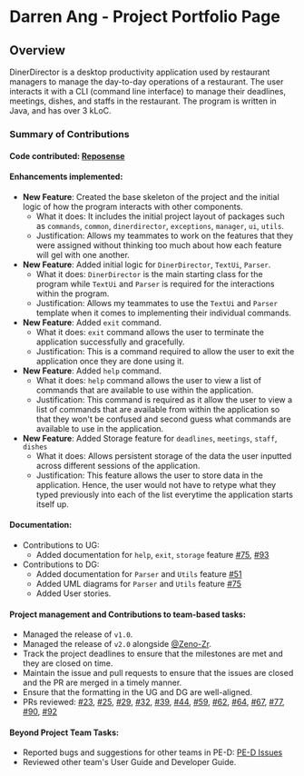 # Darren Ang - Project Portfolio Page

## Overview
DinerDirector is a desktop productivity application used by restaurant managers to manage the day-to-day operations of a restaurant. The user interacts it with a CLI (command line interface) to manage their deadlines, meetings, dishes, and staffs in the restaurant. The program is written in Java, and has over 3 kLoC.

### Summary of Contributions

#### Code contributed: [Reposense](https://nus-cs2113-ay2223s2.github.io/tp-dashboard/?search=darrenangwx&breakdown=true&sort=groupTitle&sortWithin=title&since=2023-02-17&timeframe=commit&mergegroup=&groupSelect=groupByRepos&checkedFileTypes=docs~functional-code~test-code~other&tabOpen=true&tabType=authorship&tabAuthor=darrenangwx&tabRepo=AY2223S2-CS2113-W15-4%2Ftp%5Bmaster%5D&authorshipIsMergeGroup=false&authorshipFileTypes=docs~functional-code~test-code~other&authorshipIsBinaryFileTypeChecked=false&authorshipIsIgnoredFilesChecked=false)  

#### Enhancements implemented:  
* **New Feature**: Created the base skeleton of the project and the initial logic of how the program interacts with other components.
  * What it does: It includes the initial project layout of packages such as `commands`, `common`, `dinerdirector`, `exceptions`, `manager`, `ui`, `utils`. 
  * Justification: Allows my teammates to work on the features that they were assigned without thinking too much about how each feature will gel with one another.
* **New Feature**: Added initial logic for `DinerDirector`, `TextUi`, `Parser`.
  * What it does: `DinerDirector` is the main starting class for the program while `TextUi` and `Parser` is required for the interactions within the program.
  * Justification: Allows my teammates to use the `TextUi` and `Parser` template when it comes to implementing their individual commands.
* **New Feature**: Added `exit` command.
  * What it does: `exit` command allows the user to terminate the application successfully and gracefully.
  * Justification: This is a command required to allow the user to exit the application once they are done using it.
* **New Feature**: Added `help` command. 
  * What it does: `help` command allows the user to view a list of commands that are available to use within the application.
  * Justification: This command is required as it allow the user to view a list of commands that are available from within the application so that they won't be confused and second guess what commands are available to use in the application.
* **New Feature**: Added Storage feature for `deadlines`, `meetings`, `staff`, `dishes` 
  * What it does: Allows persistent storage of the data the user inputted across different sessions of the application.
  * Justification: This feature allows the user to store data in the application. Hence, the user would not have to retype what they typed previously into each of the list everytime the application starts itself up.

#### Documentation:
* Contributions to UG:
  * Added documentation for `help`, `exit`, `storage` feature [#75](https://github.com/AY2223S2-CS2113-W15-4/tp/pull/75/files), [#93](https://github.com/AY2223S2-CS2113-W15-4/tp/pull/93/files)
* Contributions to DG:
  * Added documentation for `Parser` and `Utils` feature [#51](https://github.com/AY2223S2-CS2113-W15-4/tp/pull/51/files)
  * Added UML diagrams for `Parser` and `Utils` feature [#75](https://github.com/AY2223S2-CS2113-W15-4/tp/pull/75/files)
  * Added User stories.

#### Project management and Contributions to team-based tasks:
* Managed the release of `v1.0`.
* Managed the release of `v2.0` alongside [@Zeno-Zr](https://github.com/Zeno-Zr).
* Track the project deadlines to ensure that the milestones are met and they are closed on time.
* Maintain the issue and pull requests to ensure that the issues are closed and the PR are merged in a timely manner.
* Ensure that the formatting in the UG and DG are well-aligned.
* PRs reviewed: [#23](https://github.com/AY2223S2-CS2113-W15-4/tp/pull/23), [#25](https://github.com/AY2223S2-CS2113-W15-4/tp/pull/25), [#29](https://github.com/AY2223S2-CS2113-W15-4/tp/pull/29), [#32](https://github.com/AY2223S2-CS2113-W15-4/tp/pull/32), [#39](https://github.com/AY2223S2-CS2113-W15-4/tp/pull/39), [#44](https://github.com/AY2223S2-CS2113-W15-4/tp/pull/44), [#59](https://github.com/AY2223S2-CS2113-W15-4/tp/pull/59), [#62](https://github.com/AY2223S2-CS2113-W15-4/tp/pull/62), [#64](https://github.com/AY2223S2-CS2113-W15-4/tp/pull/64), [#67](https://github.com/AY2223S2-CS2113-W15-4/tp/pull/67), [#77](https://github.com/AY2223S2-CS2113-W15-4/tp/pull/77), [#90](https://github.com/AY2223S2-CS2113-W15-4/tp/pull/90), [#92](https://github.com/AY2223S2-CS2113-W15-4/tp/pull/92)

#### Beyond Project Team Tasks:
* Reported bugs and suggestions for other teams in PE-D: [PE-D Issues](https://github.com/darrenangwx/ped/issues)
* Reviewed other team's User Guide and Developer Guide.